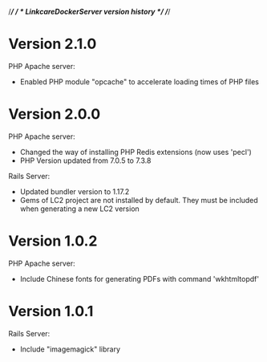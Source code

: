 /*****************************************/
/ * LinkcareDockerServer version history */
/*****************************************/

Version 2.1.0
====================================
PHP Apache server:
- Enabled PHP module "opcache" to accelerate loading times of PHP files

Version 2.0.0
====================================
PHP Apache server:
- Changed the way of installing PHP Redis extensions (now uses 'pecl')
- PHP Version updated from 7.0.5 to 7.3.8

Rails Server:
- Updated bundler version to 1.17.2
- Gems of LC2 project are not installed by default. They must be included when generating a new LC2 version

Version 1.0.2
====================================
PHP Apache server:
- Include Chinese fonts for generating PDFs with command 'wkhtmltopdf'

Version 1.0.1
====================================

Rails Server:
- Include "imagemagick" library
